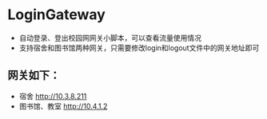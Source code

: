 # LoginGateway
+ 自动登录、登出校园网网关小脚本，可以查看流量使用情况
+ 支持宿舍和图书馆两种网关，只需要修改login和logout文件中的网关地址即可
## 网关如下：
+ 宿舍         http://10.3.8.211   
+ 图书馆、教室 http://10.4.1.2     
